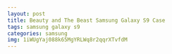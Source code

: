 ```yaml
---
layout: post
title: Beauty and The Beast Samsung Galaxy S9 Case
tags: samsung galaxy s9
categories: samsung
img: 1iWUgYaj088k65MgYRLWq8r2qqrXTvfdM
---
```

